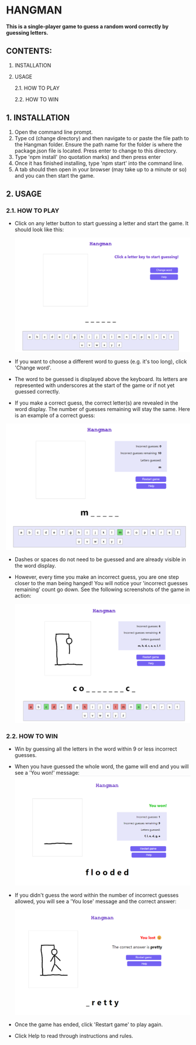 # HANGMAN

**This is a single-player game to guess a random word correctly by guessing letters.**

## CONTENTS:

1. INSTALLATION
2. USAGE

   2.1. HOW TO PLAY

   2.2. HOW TO WIN

## 1. INSTALLATION

1. Open the command line prompt.
2. Type cd (change directory) and then navigate to or paste the file path to the Hangman folder. Ensure the path name for the folder is where the package.json file is located. Press enter to change to this directory.
3. Type 'npm install' (no quotation marks) and then press enter
4. Once it has finished installing, type 'npm start' into the command line.
5. A tab should then open in your browser (may take up to a minute or so) and you can then start the game.

## 2. USAGE

### 2.1. HOW TO PLAY

- Click on any letter button to start guessing a letter and start the game. It should look like this:

  ![Screenshot of start of game](docs/screenshots/start-game.png)

- If you want to choose a different word to guess (e.g. it's too long), click 'Change word'.

- The word to be guessed is displayed above the keyboard. Its letters are represented with underscores at the start of the game or if not yet guessed correctly.
- If you make a correct guess, the correct letter(s) are revealed in the word display. The number of guesses remaining will stay the same. Here is an example of a correct guess:

![Screenshot of a letter guessed correctly](docs/screenshots/guess-letter.png)

- Dashes or spaces do not need to be guessed and are already visible in the word display.

- However, every time you make an incorrect guess, you are one step closer to the man being hanged! You will notice your 'incorrect guesses remaining' count go down. See the following screenshots of the game in action:

  ![Screenshot of a letters being guessed](docs/screenshots/guess-letter-incorrect.png)

### 2.2. HOW TO WIN

- Win by guessing all the letters in the word within 9 or less incorrect guesses.
- When you have guessed the whole word, the game will end and you will see a 'You won!' message:
  ![Screenshot of game won](docs/screenshots/you-won.png)

- If you didn't guess the word within the number of incorrect guesses allowed, you will see a 'You lose' message and the correct answer:

  ![Screenshot of game lost](docs/screenshots/you-lost.png)

- Once the game has ended, click 'Restart game' to play again.
- Click Help to read through instructions and rules.
